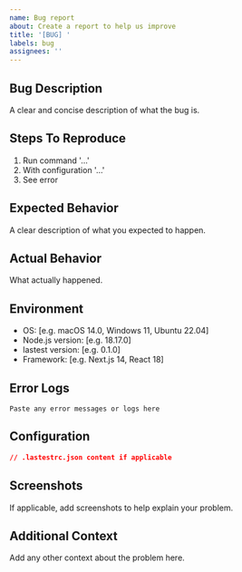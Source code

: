 ```yaml
---
name: Bug report
about: Create a report to help us improve
title: '[BUG] '
labels: bug
assignees: ''
---
```


## Bug Description
A clear and concise description of what the bug is.

## Steps To Reproduce
1. Run command '...'
2. With configuration '...'
3. See error

## Expected Behavior
A clear description of what you expected to happen.

## Actual Behavior
What actually happened.

## Environment
- OS: [e.g. macOS 14.0, Windows 11, Ubuntu 22.04]
- Node.js version: [e.g. 18.17.0]
- lastest version: [e.g. 0.1.0]
- Framework: [e.g. Next.js 14, React 18]

## Error Logs
```
Paste any error messages or logs here
```

## Configuration
```json
// .lastestrc.json content if applicable
```

## Screenshots
If applicable, add screenshots to help explain your problem.

## Additional Context
Add any other context about the problem here.
